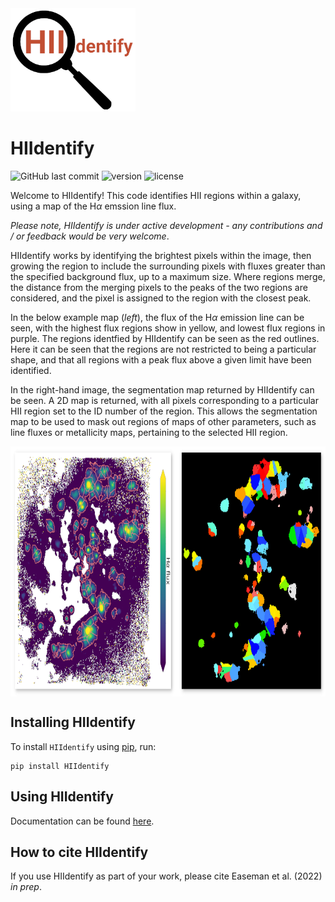 <img src="https://github.com/BethanEaseman/HIIdentify/blob/master/Images/HIIdentify-logo.png" width="200" height="165">

# HIIdentify

![GitHub last commit](https://img.shields.io/github/last-commit/BethanEaseman/HIIdentify?style=plastic)
![version](https://img.shields.io/pypi/v/HIIdentify?style=plastic)
![license](https://img.shields.io/badge/license-%20%20GNU%20GPLv3%20-green?style=plastic)

Welcome to HIIdentify! This code identifies HII regions within a galaxy, using a map of the H$\alpha$ emssion line flux.

*Please note, HIIdentify is under active development - any contributions and / or feedback would be very welcome*.

HIIdentify works by identifying the brightest pixels within the image, then growing the region to include the surrounding pixels with fluxes greater than the specified background flux, up to a maximum size. Where regions merge, the distance from the merging pixels to the peaks of the two regions are considered, and the pixel is assigned to the region with the closest peak.

In the below example map (*left*), the flux of the H$\alpha$ emission line can be seen, with the highest flux regions show in yellow, and lowest flux regions in purple. The regions identfied by HIIdentify can be seen as the red outlines. Here it can be seen that the regions are not restricted to being a particular shape, and that all regions with a peak flux above a given limit have been identified.

In the right-hand image, the segmentation map returned by HIIdentify can be seen. A 2D map is returned, with all pixels corresponding to a particular HII region set to the ID number of the region. This allows the segmentation map to be used to mask out regions of maps of other parameters, such as line fluxes or metallicity maps, pertaining to the selected HII region.


<img align="center" src="https://github.com/BethanEaseman/HIIdentify/blob/master/Images/NGC1483_ha_regionoutline_segmentationmap.png" height="400">


## Installing HIIdentify

To install `HIIdentify` using [pip](https://pip.pypa.io/en/stable/), run:
```
pip install HIIdentify
```

## Using HIIdentify

Documentation can be found [here](https://hiidentify.readthedocs.io/en/latest/).

## How to cite HIIdentify

If you use HIIdentify as part of your work, please cite Easeman et al. (2022) *in prep*.
